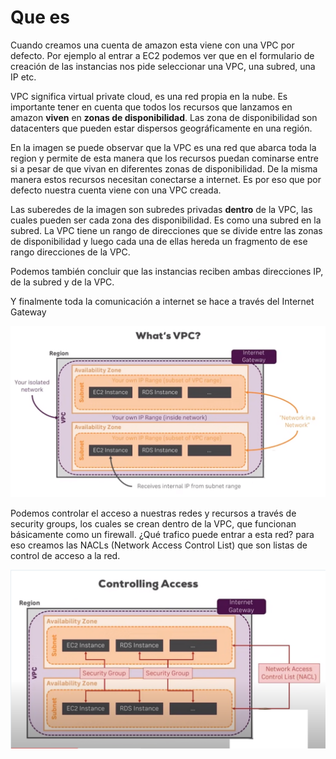 # Que es
Cuando creamos una cuenta de amazon esta viene con una VPC por defecto. Por ejemplo al entrar a EC2 podemos ver que en el formulario de creación de las instancias nos pide seleccionar una VPC, una subred, una IP etc.

VPC significa virtual private cloud, es una red propia en la nube. Es importante tener en cuenta que todos los recursos que lanzamos en amazon **viven** en **zonas de disponibilidad**. Las zona de disponibilidad son datacenters que pueden estar dispersos geográficamente en una región.

En la imagen se puede observar que la VPC es una red que abarca toda la region y permite de esta manera que los recursos puedan cominarse entre si a pesar de que vivan en diferentes zonas de disponibilidad. De la misma manera estos recursos necesitan conectarse a internet. Es por eso que por defecto nuestra cuenta viene con una VPC creada.

Las suberedes de la imagen son subredes privadas **dentro** de la VPC, las cuales pueden ser cada zona des disponibilidad. Es como una subred en la subred. La VPC tiene un rango de direcciones que se divide entre las zonas de disponibilidad y luego cada una de ellas hereda un fragmento de ese rango direcciones de la VPC.

Podemos también concluir que las instancias reciben ambas direcciones IP, de la subred y de la VPC. 

Y finalmente toda la comunicación a internet se hace a través del Internet Gateway

![vpc_region](vpc_region.png)

Podemos controlar el acceso a nuestras redes y recursos a través de security groups, los cuales se crean dentro de la VPC, que funcionan básicamente como un firewall. ¿Qué trafico puede entrar a esta red? para eso creamos las NACLs (Network Access Control List) que son listas de control de acceso a la red.

![controlling_access](controlling_access.png)